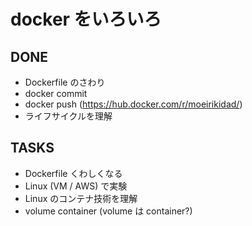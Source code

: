 docker をいろいろ
=========================

## DONE
* Dockerfile のさわり
* docker commit
* docker push (https://hub.docker.com/r/moeirikidad/)
* ライフサイクルを理解

## TASKS
* Dockerfile くわしくなる
* Linux (VM / AWS) で実験
* Linux のコンテナ技術を理解
* volume container (volume は container?)

